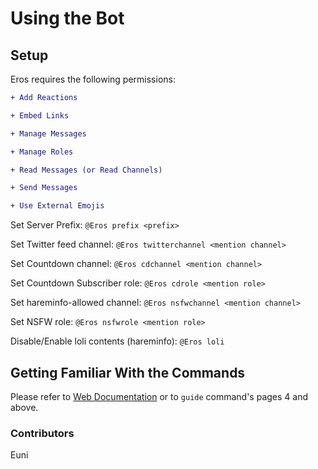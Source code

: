 # Using the Bot

## Setup

Eros requires the following permissions:

```diff
+ Add Reactions

+ Embed Links

+ Manage Messages

+ Manage Roles

+ Read Messages (or Read Channels)

+ Send Messages

+ Use External Emojis
```

Set Server Prefix: `@Eros prefix <prefix>`

Set Twitter feed channel: `@Eros twitterchannel <mention channel>`

Set Countdown channel: `@Eros cdchannel <mention channel>`

Set Countdown Subscriber role: `@Eros cdrole <mention role>`

Set hareminfo-allowed channel: `@Eros nsfwchannel <mention channel>`

Set NSFW role: `@Eros nsfwrole <mention role>`

Disable/Enable loli contents \(hareminfo\): `@Eros loli`

## Getting Familiar With the Commands

Please refer to [Web Documentation](https://docs.thegzm.space/eros-bot) or to `guide` command's pages 4 and above.

### Contributors

Euni

